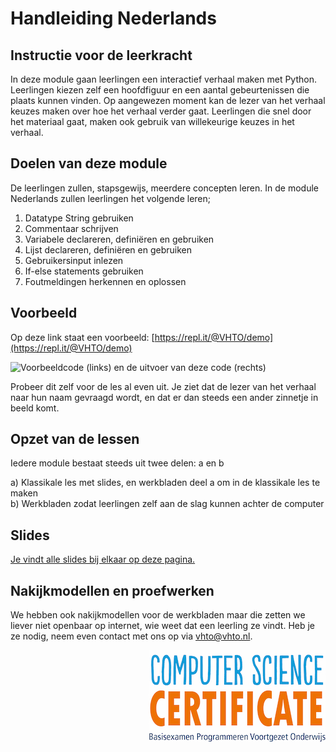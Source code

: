 # Handleiding Nederlands

## Instructie voor de leerkracht

In deze module gaan leerlingen een interactief verhaal maken met Python. Leerlingen kiezen zelf een hoofdfiguur en een aantal gebeurtenissen die plaats kunnen vinden. Op aangewezen moment kan de lezer van het verhaal keuzes maken over hoe het verhaal verder gaat. Leerlingen die snel door het materiaal gaat, maken ook gebruik van willekeurige keuzes in het verhaal. 

## Doelen van deze module

De leerlingen zullen, stapsgewijs, meerdere concepten leren. In de module Nederlands zullen leerlingen het volgende leren;

1. Datatype String gebruiken
2. Commentaar schrijven
3. Variabele declareren, definiëren en gebruiken
4. Lijst declareren, definiëren en gebruiken
5. Gebruikersinput inlezen
6. If-else statements gebruiken
7. Foutmeldingen herkennen en oplossen

## Voorbeeld

Op deze link staat een voorbeeld: [https://repl.it/@VHTO/demo](https://repl.it/@VHTO/demo)

![Voorbeeldcode \(links\) en de uitvoer van deze code \(rechts\)](../.gitbook/assets/screen-shot-2019-12-01-at-2.23.57-pm.png)

Probeer dit zelf voor de les al even uit. Je ziet dat de lezer van het verhaal naar hun naam gevraagd wordt, en dat er dan steeds een ander zinnetje in beeld komt.

## Opzet van de lessen

Iedere module bestaat steeds uit twee delen: a en b

a\) Klassikale les met slides, en werkbladen deel a om in de klassikale les te maken   
b\) Werkbladen zodat leerlingen zelf aan de slag kunnen achter de computer

## Slides

[Je vindt alle slides bij elkaar op deze pagina.](https://slides.com/vhto/decks/module-nederlands)

## Nakijkmodellen en proefwerken

We hebben ook nakijkmodellen voor de werkbladen maar die zetten we liever niet openbaar op internet, wie weet dat een leerling ze vindt. Heb je ze nodig, neem even contact met ons op via [vhto@vhto.nl](mailto:vhto@vhto.nl). 

<img src="../img/logoCSCert_10cm.jpg" align="right">


